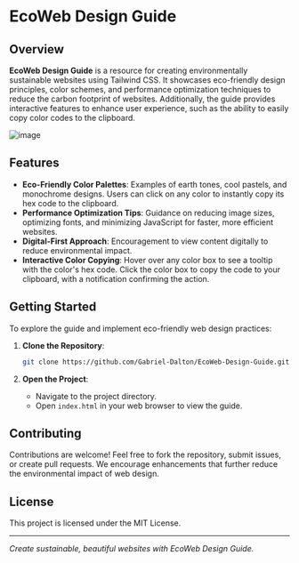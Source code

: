 # EcoWeb Design Guide

## Overview
**EcoWeb Design Guide** is a resource for creating environmentally sustainable websites using Tailwind CSS. It showcases eco-friendly design principles, color schemes, and performance optimization techniques to reduce the carbon footprint of websites. Additionally, the guide provides interactive features to enhance user experience, such as the ability to easily copy color codes to the clipboard.

![image](https://github.com/user-attachments/assets/8c04452c-2356-46de-9caa-c33d5591c698)


## Features
- **Eco-Friendly Color Palettes**: Examples of earth tones, cool pastels, and monochrome designs. Users can click on any color to instantly copy its hex code to the clipboard.
- **Performance Optimization Tips**: Guidance on reducing image sizes, optimizing fonts, and minimizing JavaScript for faster, more efficient websites.
- **Digital-First Approach**: Encouragement to view content digitally to reduce environmental impact.
- **Interactive Color Copying**: Hover over any color box to see a tooltip with the color's hex code. Click the color box to copy the code to your clipboard, with a notification confirming the action.

## Getting Started
To explore the guide and implement eco-friendly web design practices:

1. **Clone the Repository**:
    ```bash
    git clone https://github.com/Gabriel-Dalton/EcoWeb-Design-Guide.git
    ```

2. **Open the Project**:
   - Navigate to the project directory.
   - Open `index.html` in your web browser to view the guide.

## Contributing
Contributions are welcome! Feel free to fork the repository, submit issues, or create pull requests. We encourage enhancements that further reduce the environmental impact of web design.

## License
This project is licensed under the MIT License.

---

*Create sustainable, beautiful websites with EcoWeb Design Guide.*
